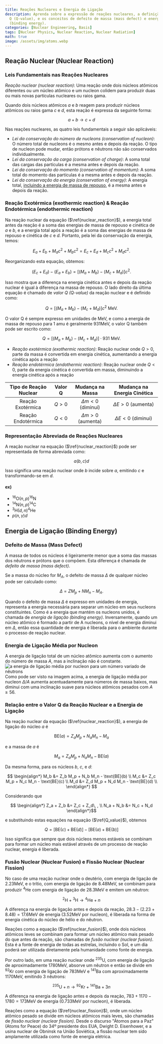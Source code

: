 ```yaml
---
title: Reações Nucleares e Energia de Ligação
description: Aprenda sobre a expressão de reações nucleares, a definição do valor
  Q (Q-value), e os conceitos de defeito de massa (mass defect) e energia de ligação
  (binding energy).
categories: [Nuclear Engineering, Basis]
tags: [Nuclear Physics, Nuclear Reaction, Nuclear Radiation]
math: true
image: /assets/img/atoms.webp
---
```

## Reação Nuclear (Nuclear Reaction)
### Leis Fundamentais nas Reações Nucleares
*Reação nuclear (nuclear reaction)*: Uma reação onde dois núcleos atômicos diferentes ou um núcleo atômico e um nucleon colidem para produzir duas ou mais novas partículas nucleares ou raios gama.

Quando dois núcleos atômicos $a$ e $b$ reagem para produzir núcleos atômicos ou raios gama $c$ e $d$, esta reação é expressa da seguinte forma:

$$ a + b \rightarrow c + d \tag{1} \label{nuclear_reaction}$$

Nas reações nucleares, as quatro leis fundamentais a seguir são aplicáveis:

- *Lei da conservação do número de nucleons (conservation of nucleon)*: O número total de nucleons é o mesmo antes e depois da reação. O tipo de nucleon pode mudar, então prótons e nêutrons não são conservados individualmente.
- *Lei da conservação da carga (conservation of charge)*: A soma total das cargas das partículas é a mesma antes e depois da reação.
- *Lei da conservação do momento (conservation of momentum)*: A soma total do momento das partículas é a mesma antes e depois da reação.
- *Lei da conservação da energia (conservation of energy)*: A energia total, <u>incluindo a energia de massa de repouso</u>, é a mesma antes e depois da reação.

### Reação Exotérmica (exothermic reaction) & Reação Endotérmica (endothermic reaction)
Na reação nuclear da equação ($\ref{nuclear_reaction}$), a energia total antes da reação é a soma das energias de massa de repouso e cinética de $a$ e $b$, e a energia total após a reação é a soma das energias de massa de repouso e cinética de $c$ e $d$. Portanto, pela lei da conservação da energia, temos:

$$ E_a + E_b + M_a c^2 + M_b c^2 = E_c + E_d + M_c c^2 + M_d c^2. $$

Reorganizando esta equação, obtemos:

$$ (E_c + E_d) - (E_a + E_b) = [(M_a + M_b) - (M_c + M_d)]c^2. $$

Isso mostra que a diferença na energia cinética antes e depois da reação nuclear é igual à diferença na massa de repouso.
O lado direito da última equação é chamado de *valor Q (Q-value)* da reação nuclear e é definido como:

$$ Q = [(M_a + M_b) - (M_c + M_d)]c^2 \ \text{MeV}.\tag{2} \label{Q_value} $$

O valor Q é sempre expresso em unidades de MeV, e como a energia de massa de repouso para 1 amu é geralmente 931MeV, o valor Q também pode ser escrito como:

$$ Q = [(M_a + M_b) - (M_c + M_d)]\cdot 931 \ \text{MeV}.\tag{3} $$

- *Reação exotérmica (exothermic reaction)*: Reação nuclear onde $Q>0$, parte da massa é convertida em energia cinética, aumentando a energia cinética após a reação
- *Reação endotérmica (endothermic reaction)*: Reação nuclear onde $Q<0$, parte da energia cinética é convertida em massa, diminuindo a energia cinética após a reação

| Tipo de Reação Nuclear | Valor Q | Mudança na Massa | Mudança na Energia Cinética |
| :---: | :---: | :---: | :---: |
| Reação Exotérmica | $Q>0$ | $\Delta m<0$ (diminui) | $\Delta E>0$ (aumenta) |
| Reação Endotérmica | $Q<0$ | $\Delta m>0$ (aumenta) | $\Delta E<0$ (diminui) |

### Representação Abreviada de Reações Nucleares
A reação nuclear na equação ($\ref{nuclear_reaction}$) pode ser representada de forma abreviada como:

$$ a(b, c)d $$

Isso significa uma reação nuclear onde $b$ incide sobre $a$, emitindo $c$ e transformando-se em $d$.

#### ex)
- $^{16} \text{O}(n,p)^{16}\text{N}$
- $^{14} \text{N}(n,p)^{14}\text{C}$
- $^{3} \text{H}(d,n)^{4}\text{He}$
- $p(n,\gamma)d$

## Energia de Ligação (Binding Energy)
### Defeito de Massa (Mass Defect)
A massa de todos os núcleos é ligeiramente menor que a soma das massas dos nêutrons e prótons que o compõem. Esta diferença é chamada de *defeito de massa (mass defect)*.

Se a massa do núcleo for $M_A$, o defeito de massa $\Delta$ de qualquer núcleo pode ser calculado como:

$$ \Delta = ZM_p + NM_n - M_A. $$

Quando o defeito de massa $\Delta$ é expresso em unidades de energia, representa a energia necessária para separar um núcleo em seus nucleons constituintes. Como é a energia que mantém os nucleons unidos, é chamada de *energia de ligação (binding energy)*. Inversamente, quando um núcleo atômico é formado a partir de A nucleons, o nível de energia diminui em $\Delta$, então essa quantidade de energia é liberada para o ambiente durante o processo de reação nuclear.

### Energia de Ligação Média por Nucleon
A energia de ligação total de um núcleo atômico aumenta com o aumento do número de massa $A$, mas a inclinação não é constante.  
![a energia de ligação média por nucleon para um número variado de nêutrons](https://upload.wikimedia.org/wikipedia/commons/5/53/Binding_energy_curve_-_common_isotopes.svg)  
Como pode ser visto na imagem acima, a energia de ligação média por nucleon $\Delta/A$ aumenta acentuadamente para números de massa baixos, mas diminui com uma inclinação suave para núcleos atômicos pesados com $A\geq56$.

### Relação entre o Valor Q da Reação Nuclear e a Energia de Ligação
Na reação nuclear da equação ($\ref{nuclear_reaction}$), a energia de ligação do núcleo $a$ é

$$ \text{BE}(a) = Z_a M_p + N_a M_n - M_a $$

e a massa de $a$ é

$$ M_a = Z_a M_p + N_a M_n - \text{BE}(a) $$

Da mesma forma, para os núcleos $b$, $c$, e $d$:

$$ \begin{align*}
M_b &= Z_b M_p + N_b M_n - \text{BE}(b) \\
M_c &= Z_c M_p + N_c M_n - \text{BE}(c) \\
M_d &= Z_d M_p + N_d M_n - \text{BE}(d) \\
\end{align*} $$

Considerando que

$$ \begin{align*}
Z_a + Z_b &= Z_c + Z_d\, , \\
N_a + N_b &= N_c + N_d
\end{align*}$$

e substituindo estas equações na equação ($\ref{Q_value}$), obtemos

$$ Q = [\text{BE}(c) + \text{BE}(d)] - [\text{BE}(a) + \text{BE}(b)] $$

Isso significa que sempre que dois núcleos menos estáveis se combinam para formar um núcleo mais estável através de um processo de reação nuclear, energia é liberada.

### Fusão Nuclear (Nuclear Fusion) e Fissão Nuclear (Nuclear Fission)
No caso de uma reação nuclear onde o deutério, com energia de ligação de $2.23\text{MeV}$, e o trítio, com energia de ligação de $8.48\text{MeV}$, se combinam para produzir $^4\text{He}$ com energia de ligação de $28.3\text{MeV}$ e emitem um nêutron:

$$ ^2\text{H} + {^3\text{H}} \rightarrow {^4\text{He}} + n \tag{4} \label{nuclear_fusion}$$

A diferença na energia de ligação antes e depois da reação, $28.3-(2.23+8.48)=17.6\text{MeV}$ de energia (3.52MeV por nucleon), é liberada na forma de energia cinética do núcleo de hélio e do nêutron.

Reações como a equação ($\ref{nuclear_fusion}$), onde dois núcleos atômicos leves se combinam para formar um núcleo atômico mais pesado do que antes da reação, são chamadas de *fusão nuclear (nuclear fusion)*. Esta é a fonte de energia de todas as estrelas, incluindo o Sol, e um dia poderá ser utilizada diretamente pela humanidade como fonte de energia.

Por outro lado, em uma reação nuclear onde $^{235}\text{U}$, com energia de ligação de aproximadamente $1780\text{MeV}$, absorve um nêutron e então se divide em $^{92}\text{Kr}$ com energia de ligação de $783\text{MeV}$ e $^{141}\text{Ba}$ com aproximadamente $1170\text{MeV}$, emitindo 3 nêutrons:

$$ {^{235}\text{U}} + n \rightarrow {^{92}\text{Kr}} + {^{141}\text{Ba}} + 3n \tag{5} \label{nuclear_fission}$$

A diferença na energia de ligação antes e depois da reação, $783+1170-1780=173\text{MeV}$ de energia (0.733MeV por nucleon), é liberada.

Reações como a equação ($\ref{nuclear_fission}$), onde um núcleo atômico pesado se divide em núcleos atômicos mais leves, são chamadas de *fissão nuclear (nuclear fission)*. Desde o discurso "Átomos para a Paz" (Atoms for Peace) do 34º presidente dos EUA, Dwight D. Eisenhower, e a usina nuclear de Obninsk na União Soviética, a fissão nuclear tem sido amplamente utilizada como fonte de energia elétrica.
